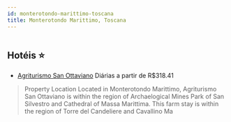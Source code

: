 ```yaml
---
id: monterotondo-marittimo-toscana
title: Monterotondo Marittimo, Toscana
---
```


<center><img src="https://assets.cosmos-data.com/1/024f42b20996e2e593a30ffb2ca306b3/478552.jpg" alt="" /></center>


## Hotéis ⭐️

-    [Agriturismo San Ottaviano](https://www.hurb.com/aud/https://www.hurb.com/hoteis/monterotondo-marittimo/agriturismo-san-ottaviano-JNP-JP788332?cmp=18055) Diárias a partir de R$318.41
   > Property Location Located in Monterotondo Marittimo, Agriturismo San Ottaviano is within the region of Archaelogical Mines Park of San Silvestro and Cathedral of Massa Marittima. This farm stay is within the region of Torre del Candeliere and Cavallino Ma

